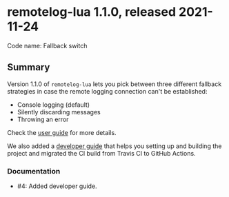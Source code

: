 # remotelog-lua 1.1.0, released 2021-11-24

Code name: Fallback switch

## Summary

Version 1.1.0 of `remotelog-lua` lets you pick between three different fallback strategies in case the remote logging connection can't be established:

* Console logging (default)
* Silently discarding messages
* Throwing an error

Check the [user guide](../user_guide/user_guide.md) for more details.

We also added a [developer guide](../developer_guide/developer_guide.md) that helps you setting up and building the project and migrated the CI build from Travis CI to GitHub Actions.

### Documentation

* #4: Added developer guide.